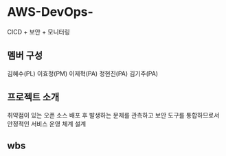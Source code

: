 # AWS-DevOps-
CICD + 보안 + 모니터링

## 멤버 구성
김혜수(PL)
이효정(PM)
이제혁(PA)
정현진(PA)
김기주(PA)

## 프로젝트 소개
취약점이 있는 오픈 소스 배포 후 발생하는 문제를 관측하고 보안 도구를 통합하므로서 안정적인 서비스 운영 체계 설계

## wbs
